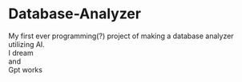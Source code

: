 # Database-Analyzer
My first ever programming(?) project of making a database analyzer utilizing AI.  
I dream  
and  
Gpt works  
